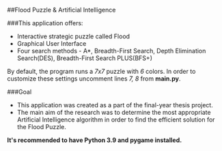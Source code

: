 ##Flood Puzzle & Artificial Intelligence

###This application offers:
- Interactive strategic puzzle called Flood
- Graphical User Interface
- Four search methods - A*, Breadth-First Search, Depth Elimination Search(DES), Breadth-First Search PLUS(BFS+)

By default, the program runs a _7x7_ puzzle with _6_ colors. In order to customize these settings uncomment lines _7, 8_ from **main.py**.

###Goal
- This application was created as a part of the final-year thesis project.
- The main aim of the research was to determine the most appropriate Artificial Intelligence algorithm in order to find the efficient solution for the Flood Puzzle.

**It's recommended to have Python 3.9 and pygame installed.**